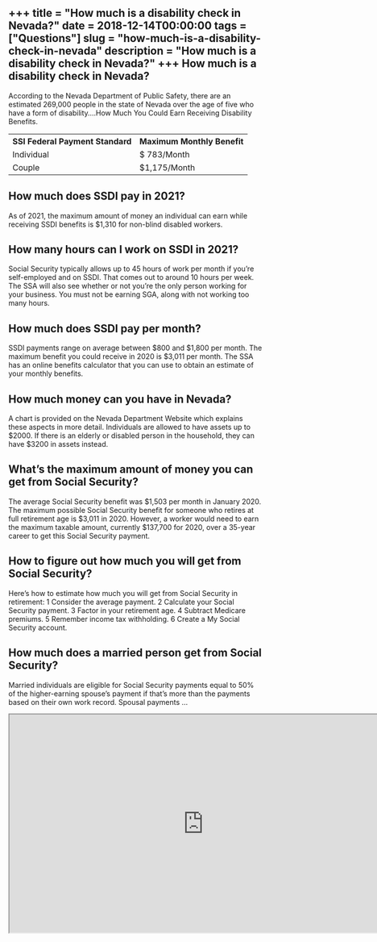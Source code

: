 +++
title = "How much is a disability check in Nevada?"
date = 2018-12-14T00:00:00
tags = ["Questions"]
slug = "how-much-is-a-disability-check-in-nevada"
description = "How much is a disability check in Nevada?"
+++
How much is a disability check in Nevada?
-----------------------------------------

According to the Nevada Department of Public Safety, there are an estimated 269,000 people in the state of Nevada over the age of five who have a form of disability….How Much You Could Earn Receiving Disability Benefits.

<table><tr><th>SSI Federal Payment Standard</th><th>Maximum Monthly Benefit</th></tr><tr><td>Individual</td><td>$ 783/Month</td></tr><tr><td>Couple</td><td>$1,175/Month</td></tr></table>

How much does SSDI pay in 2021?
-------------------------------

As of 2021, the maximum amount of money an individual can earn while receiving SSDI benefits is $1,310 for non-blind disabled workers.

How many hours can I work on SSDI in 2021?
------------------------------------------

Social Security typically allows up to 45 hours of work per month if you’re self-employed and on SSDI. That comes out to around 10 hours per week. The SSA will also see whether or not you’re the only person working for your business. You must not be earning SGA, along with not working too many hours.

How much does SSDI pay per month?
---------------------------------

SSDI payments range on average between $800 and $1,800 per month. The maximum benefit you could receive in 2020 is $3,011 per month. The SSA has an online benefits calculator that you can use to obtain an estimate of your monthly benefits.

How much money can you have in Nevada?
--------------------------------------

A chart is provided on the Nevada Department Website which explains these aspects in more detail. Individuals are allowed to have assets up to $2000. If there is an elderly or disabled person in the household, they can have $3200 in assets instead.

What’s the maximum amount of money you can get from Social Security?
--------------------------------------------------------------------

The average Social Security benefit was $1,503 per month in January 2020. The maximum possible Social Security benefit for someone who retires at full retirement age is $3,011 in 2020. However, a worker would need to earn the maximum taxable amount, currently $137,700 for 2020, over a 35-year career to get this Social Security payment.

How to figure out how much you will get from Social Security?
-------------------------------------------------------------

Here’s how to estimate how much you will get from Social Security in retirement: 1 Consider the average payment. 2 Calculate your Social Security payment. 3 Factor in your retirement age. 4 Subtract Medicare premiums. 5 Remember income tax withholding. 6 Create a My Social Security account.

How much does a married person get from Social Security?
--------------------------------------------------------

Married individuals are eligible for Social Security payments equal to 50% of the higher-earning spouse’s payment if that’s more than the payments based on their own work record. Spousal payments …

<iframe allow="accelerometer; autoplay; clipboard-write; encrypted-media; gyroscope; picture-in-picture" allowfullscreen="" class="__youtube_prefs__  epyt-is-override  no-lazyload" data-no-lazy="1" data-origheight="433" data-origwidth="770" data-skipgform_ajax_framebjll="" height="433" id="_ytid_79218" loading="lazy" src="https://www.youtube.com/embed/CGOtlXW_p4Y?enablejsapi=1&autoplay=0&cc_load_policy=0&cc_lang_pref=&iv_load_policy=1&loop=0&modestbranding=0&rel=1&fs=1&playsinline=0&autohide=2&theme=dark&color=red&controls=1&" title="YouTube player" width="770"></iframe>